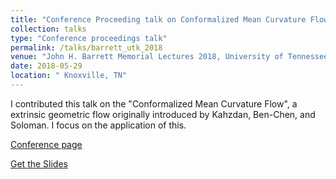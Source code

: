```yaml
---
title: "Conference Proceeding talk on Conformalized Mean Curvature Flow"
collection: talks
type: "Conference proceedings talk"
permalink: /talks/barrett_utk_2018
venue: "John H. Barrett Memorial Lectures 2018, University of Tennessee, Knoxville"
date: 2018-05-29
location: " Knoxville, TN"
---
```


I contributed this talk on the "Conformalized Mean Curvature Flow", a extrinsic geometric flow originally introduced by Kahzdan, Ben-Chen, and Soloman. I focus on the application of this. 

[Conference page](https://www.math.utk.edu/barrett/2018/)

[Get the Slides](https://karrywong.github.io/files/barrett_lecture_2018.pdf)
